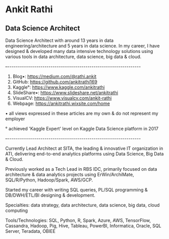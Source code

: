 # Ankit Rathi
## Data Science Architect

Data Science Architect with around 13 years in data engineering/architecture and 5 years in data science. In my career, I have designed & developed many data intensive technology solutions using various tools in data architecture, data science, big data & cloud.

–-----------------------------------------------------------------
1. Blog•: https://medium.com/@rathi.ankit
2. GitHub: https://github.com/ankitrathi169
3. Kaggle°: https://www.kaggle.com/ankitrathi
4. SlideShare•: https://www.slideshare.net/ankitrathi
5. VisualCV: https://www.visualcv.com/ankit-rathi
6. Webpage: https://ankitrathi.wixsite.com/home

• all views expressed in these articles are my own & do not represent my employer

° achieved 'Kaggle Expert' level on Kaggle Data Science platform in 2017

–-----------------------------------------------------------------

Currently Lead Architect at SITA, the leading & innovative IT organization in ATI, delivering end-to-end analytics platforms using Data Science, Big Data & Cloud.

Previously worked as a Tech Lead in RBS IDC, primarily focused on data architecture & data analytics projects using ErWin/ArchiMate, SQL/R/Python, Hadoop/Spark, AWS/GCP.

Started my career with writing SQL queries, PL/SQL programming & DB/DWH/ETL/BI designing & development.

Specialties: data strategy, data architecture, data science, big data, cloud computing

Tools/Technologies: SQL, Python, R, Spark, Azure, AWS, TensorFlow, Cassandra, Hadoop, Pig, Hive, Tableau, PowerBI, Informatica, Oracle, SQL Server, Teradata, OBIEE
